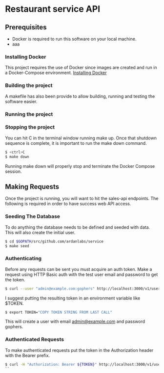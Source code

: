 # Restaurant service API

## Prerequisites

* Docker is required to run this software on your local machine.
* aaa


### Installing Docker

This project requires the use of Docker since images are created and run in a Docker-Compose environment. 
[Installing Docker](https://docs.docker.com/get-docker/)


### Building the project

A makefile has also been provide to allow building, running and testing the software easier.

### Running the project


### Stopping the project

You can hit C in the terminal window running make up. 
Once that shutdown sequence is complete, it is important to run the make down command.

```bash
$ <ctrl>C
$ make down
```

Running make down will properly stop and terminate the Docker Compose session.

## Making Requests

Once the project is running, you will want to hit the sales-api endpoints. 
The following is required in order to have success web API access.

### Seeding The Database

To do anything the database needs to be defined and seeded with data. This will also create the initial user.

```bash
$ cd $GOPATH/src/github.com/ardanlabs/service
$ make seed
```

### Authenticating

Before any requests can be sent you must acquire an auth token. 
Make a request using HTTP Basic auth with the test user email and password to get the token.

```bash
$ curl --user "admin@example.com:gophers" http://localhost:3000/v1/users/token
```

I suggest putting the resulting token in an environment variable like $TOKEN.

```bash
$ export TOKEN="COPY TOKEN STRING FROM LAST CALL"
```

This will create a user with email admin@example.com and password gophers.

### Authenticated Requests

To make authenticated requests put the token in the Authorization header with the Bearer prefix.

```bash
$ curl -H "Authorization: Bearer ${TOKEN}" http://localhost:3000/v1/users
``

